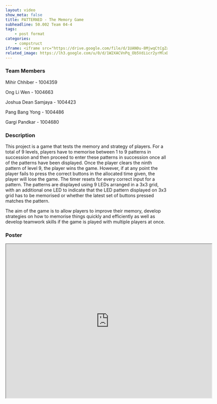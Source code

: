 ```yaml
---
layout: video
show_meta: false
title: PATTERNED - The Memory Game
subheadline: 50.002 Team 04-4
tags:
    - post format
categories:
    - compstruct
iframe: <iframe src="https://drive.google.com/file/d/1UAN0u-8MjwqCtCgZaqSbfsepfEZz0RQ0/preview" width="640" height="480"></iframe>
related_image: https://lh3.google.com/u/0/d/1W2XACVnPq_Ob5Vdiicr2yrMlxDuAdyzt=w300-h300-p-k-nu-iv1
---
```


### Team Members

Mihir Chhiber - ​1004359

Ong Li Wen - ​1004663

Joshua Dean Samjaya - ​1004423

Pang Bang Yong - ​1004486

Gargi Pandkar - ​1004680  

### Description

This project is a game that tests the memory and strategy of players. For a total of 9 levels, players have to memorise between 1 to 9 patterns in succession and then proceed to enter these patterns in succession once all of the patterns have been displayed. Once the player clears the ninth pattern of level 9, the player wins the game. However, if at any point the player fails to press the correct buttons in the allocated time given, the player will lose the game. The timer resets for every correct input for a pattern. The patterns are displayed using 9 LEDs arranged in a 3x3 grid, with an additional one LED to indicate that the LED pattern displayed on 3x3 grid has to be memorised or whether the latest set of buttons pressed matches the pattern.

The aim of the game is to allow players to improve their memory, develop strategies on how to memorise things quickly and efficiently as well as develop teamwork skills if the game is played with multiple players at once.

### Poster

<iframe src="https://drive.google.com/file/d/1W2XACVnPq_Ob5Vdiicr2yrMlxDuAdyzt/preview" width="640" height="480"></iframe>
